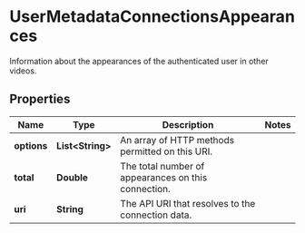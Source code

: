 

# UserMetadataConnectionsAppearances

Information about the appearances of the authenticated user in other videos.

## Properties

| Name | Type | Description | Notes |
|------------ | ------------- | ------------- | -------------|
|**options** | **List&lt;String&gt;** | An array of HTTP methods permitted on this URI. |  |
|**total** | **Double** | The total number of appearances on this connection. |  |
|**uri** | **String** | The API URI that resolves to the connection data. |  |



